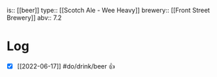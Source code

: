 is:: [[beer]]
type:: [[Scotch Ale - Wee Heavy]]
brewery:: [[Front Street Brewery]]
abv:: 7.2

# Log
- [x] [[2022-06-17]] #do/drink/beer 👍
